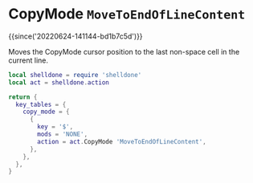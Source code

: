 # CopyMode `MoveToEndOfLineContent`

{{since('20220624-141144-bd1b7c5d')}}

Moves the CopyMode cursor position to the last non-space cell in the current
line.

```lua
local shelldone = require 'shelldone'
local act = shelldone.action

return {
  key_tables = {
    copy_mode = {
      {
        key = '$',
        mods = 'NONE',
        action = act.CopyMode 'MoveToEndOfLineContent',
      },
    },
  },
}
```


